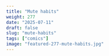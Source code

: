 ```yaml
---
title: "Mute habits"
weight: 277
date: "2025-07-11"
draft: false
slug: "mute-habits"
tags: ["comics"]
image: "featured-277-mute-habits.jpg"
---
```

